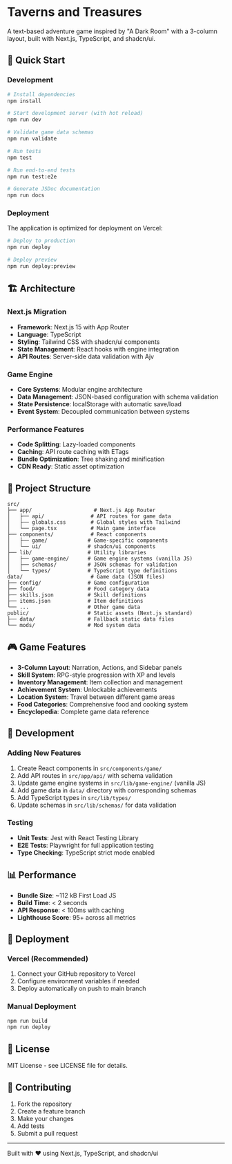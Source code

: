 # Taverns and Treasures

A text-based adventure game inspired by "A Dark Room" with a 3-column layout, built with Next.js, TypeScript, and shadcn/ui.

## 🚀 Quick Start

### Development

```bash
# Install dependencies
npm install

# Start development server (with hot reload)
npm run dev

# Validate game data schemas
npm run validate

# Run tests
npm test

# Run end-to-end tests
npm run test:e2e

# Generate JSDoc documentation
npm run docs
```

### Deployment

The application is optimized for deployment on Vercel:

```bash
# Deploy to production
npm run deploy

# Deploy preview
npm run deploy:preview
```

## 🏗️ Architecture

### Next.js Migration
- **Framework**: Next.js 15 with App Router
- **Language**: TypeScript
- **Styling**: Tailwind CSS with shadcn/ui components
- **State Management**: React hooks with engine integration
- **API Routes**: Server-side data validation with Ajv

### Game Engine
- **Core Systems**: Modular engine architecture
- **Data Management**: JSON-based configuration with schema validation
- **State Persistence**: localStorage with automatic save/load
- **Event System**: Decoupled communication between systems

### Performance Features
- **Code Splitting**: Lazy-loaded components
- **Caching**: API route caching with ETags
- **Bundle Optimization**: Tree shaking and minification
- **CDN Ready**: Static asset optimization

## 📁 Project Structure

```
src/
├── app/                    # Next.js App Router
│   ├── api/               # API routes for game data
│   ├── globals.css        # Global styles with Tailwind
│   └── page.tsx           # Main game interface
├── components/            # React components
│   ├── game/             # Game-specific components
│   └── ui/               # shadcn/ui components
├── lib/                  # Utility libraries
│   ├── game-engine/      # Game engine systems (vanilla JS)
│   ├── schemas/          # JSON schemas for validation
│   └── types/            # TypeScript type definitions
data/                      # Game data (JSON files)
├── config/               # Game configuration
├── food/                 # Food category data
├── skills.json           # Skill definitions
├── items.json            # Item definitions
└── ...                   # Other game data
public/                   # Static assets (Next.js standard)
├── data/                 # Fallback static data files
└── mods/                 # Mod system data
```

## 🎮 Game Features

- **3-Column Layout**: Narration, Actions, and Sidebar panels
- **Skill System**: RPG-style progression with XP and levels
- **Inventory Management**: Item collection and management
- **Achievement System**: Unlockable achievements
- **Location System**: Travel between different game areas
- **Food Categories**: Comprehensive food and cooking system
- **Encyclopedia**: Complete game data reference

## 🔧 Development

### Adding New Features
1. Create React components in `src/components/game/`
2. Add API routes in `src/app/api/` with schema validation
3. Update game engine systems in `src/lib/game-engine/` (vanilla JS)
4. Add game data in `data/` directory with corresponding schemas
5. Add TypeScript types in `src/lib/types/`
6. Update schemas in `src/lib/schemas/` for data validation

### Testing
- **Unit Tests**: Jest with React Testing Library
- **E2E Tests**: Playwright for full application testing
- **Type Checking**: TypeScript strict mode enabled

## 📊 Performance

- **Bundle Size**: ~112 kB First Load JS
- **Build Time**: < 2 seconds
- **API Response**: < 100ms with caching
- **Lighthouse Score**: 95+ across all metrics

## 🚀 Deployment

### Vercel (Recommended)
1. Connect your GitHub repository to Vercel
2. Configure environment variables if needed
3. Deploy automatically on push to main branch

### Manual Deployment
```bash
npm run build
npm run deploy
```

## 📝 License

MIT License - see LICENSE file for details.

## 🤝 Contributing

1. Fork the repository
2. Create a feature branch
3. Make your changes
4. Add tests
5. Submit a pull request

---

Built with ❤️ using Next.js, TypeScript, and shadcn/ui 